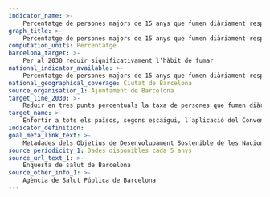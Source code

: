 ```yaml
---
indicator_name: >-
    Percentatge de persones majors de 15 anys que fumen diàriament respecte al total de la població d’aquesta edat
graph_title: >-
    Percentatge de persones majors de 15 anys que fumen diàriament respecte al total de la població d’aquesta edat
computation_units: Percentatge
barcelona_target: >-
    Per al 2030 reduir significativament l’hàbit de fumar 
national_indicator_available: >-
    Percentatge de persones majors de 15 anys que fumen diàriament respecte al total de la població d’aquesta edat
national_geographical_coverage: Ciutat de Barcelona
source_organisation_1: Ajuntament de Barcelona
target_line_2030: >-
    Reduir en tres punts percentuals la taxa de persones que fumen diàriament fins al 20% en els homes i el 13% en les dones
target_name: >-
    Enfortir a tots els països, segons escaigui, l’aplicació del Conveni marc de l’Organització Mundial de la Salut per al control del tabac
indicator_definition:
goal_meta_link_text: >-
    Metadades dels Objetius de Desenvolupament Sostenible de les Nacions Unides (pdf 894kB)
source_periodicity_1: Dades disponibles cada 5 anys 
source_url_text_1: >- 
    Enquesta de salut de Barcelona   
source_other_info_1: >-
    Agència de Salut Pública de Barcelona
---
```

